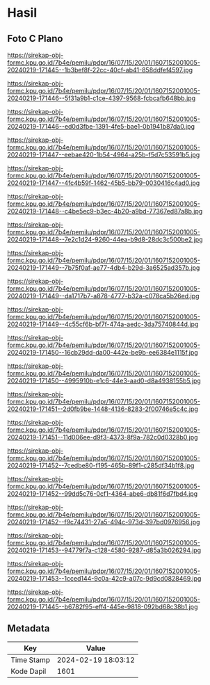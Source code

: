 # Hasil

## Foto C Plano

https://sirekap-obj-formc.kpu.go.id/7b4e/pemilu/pdpr/16/07/15/20/01/1607152001005-20240219-171445--1b3bef8f-22cc-40cf-ab41-858ddfef4597.jpg

https://sirekap-obj-formc.kpu.go.id/7b4e/pemilu/pdpr/16/07/15/20/01/1607152001005-20240219-171446--5f31a9b1-c1ce-4397-9568-fcbcafb648bb.jpg

https://sirekap-obj-formc.kpu.go.id/7b4e/pemilu/pdpr/16/07/15/20/01/1607152001005-20240219-171446--ed0d3fbe-1391-4fe5-bae1-0b1941b87da0.jpg

https://sirekap-obj-formc.kpu.go.id/7b4e/pemilu/pdpr/16/07/15/20/01/1607152001005-20240219-171447--eebae420-1b54-4964-a25b-f5d7c53591b5.jpg

https://sirekap-obj-formc.kpu.go.id/7b4e/pemilu/pdpr/16/07/15/20/01/1607152001005-20240219-171447--4fc4b59f-1462-45b5-bb79-0030416c4ad0.jpg

https://sirekap-obj-formc.kpu.go.id/7b4e/pemilu/pdpr/16/07/15/20/01/1607152001005-20240219-171448--c4be5ec9-b3ec-4b20-a9bd-77367ed87a8b.jpg

https://sirekap-obj-formc.kpu.go.id/7b4e/pemilu/pdpr/16/07/15/20/01/1607152001005-20240219-171448--7e2c1d24-9260-44ea-b9d8-28dc3c500be2.jpg

https://sirekap-obj-formc.kpu.go.id/7b4e/pemilu/pdpr/16/07/15/20/01/1607152001005-20240219-171449--7b75f0af-ae77-4db4-b29d-3a6525ad357b.jpg

https://sirekap-obj-formc.kpu.go.id/7b4e/pemilu/pdpr/16/07/15/20/01/1607152001005-20240219-171449--da1717b7-a878-4777-b32a-c078ca5b26ed.jpg

https://sirekap-obj-formc.kpu.go.id/7b4e/pemilu/pdpr/16/07/15/20/01/1607152001005-20240219-171449--4c55cf6b-bf7f-474a-aedc-3da75740844d.jpg

https://sirekap-obj-formc.kpu.go.id/7b4e/pemilu/pdpr/16/07/15/20/01/1607152001005-20240219-171450--16cb29dd-da00-442e-be9b-ee6384e1115f.jpg

https://sirekap-obj-formc.kpu.go.id/7b4e/pemilu/pdpr/16/07/15/20/01/1607152001005-20240219-171450--4995910b-e1c6-44e3-aad0-d8a4938155b5.jpg

https://sirekap-obj-formc.kpu.go.id/7b4e/pemilu/pdpr/16/07/15/20/01/1607152001005-20240219-171451--2d0fb9be-1448-4136-8283-2f00746e5c4c.jpg

https://sirekap-obj-formc.kpu.go.id/7b4e/pemilu/pdpr/16/07/15/20/01/1607152001005-20240219-171451--11d006ee-d9f3-4373-8f9a-782c0d0328b0.jpg

https://sirekap-obj-formc.kpu.go.id/7b4e/pemilu/pdpr/16/07/15/20/01/1607152001005-20240219-171452--7cedbe80-f195-465b-89f1-c285df34b1f8.jpg

https://sirekap-obj-formc.kpu.go.id/7b4e/pemilu/pdpr/16/07/15/20/01/1607152001005-20240219-171452--99dd5c76-0cf1-4364-abe6-db81f6d7fbd4.jpg

https://sirekap-obj-formc.kpu.go.id/7b4e/pemilu/pdpr/16/07/15/20/01/1607152001005-20240219-171452--f9c74431-27a5-494c-973d-397bd0976956.jpg

https://sirekap-obj-formc.kpu.go.id/7b4e/pemilu/pdpr/16/07/15/20/01/1607152001005-20240219-171453--94779f7a-c128-4580-9287-d85a3b026294.jpg

https://sirekap-obj-formc.kpu.go.id/7b4e/pemilu/pdpr/16/07/15/20/01/1607152001005-20240219-171453--1cced144-9c0a-42c9-a07c-9d9cd0828469.jpg

https://sirekap-obj-formc.kpu.go.id/7b4e/pemilu/pdpr/16/07/15/20/01/1607152001005-20240219-171445--b6782f95-eff4-445e-9818-092bd68c38b1.jpg


## Metadata

| Key        | Value               |
| ---------- | ------------------- |
| Time Stamp | 2024-02-19 18:03:12 |
| Kode Dapil | 1601                |



